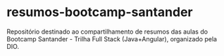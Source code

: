 # resumos-bootcamp-santander
Repositório destinado ao compartilhamento de resumos das aulas do Bootcamp Santander - Trilha Full Stack (Java+Angular), organizado pela DIO.
